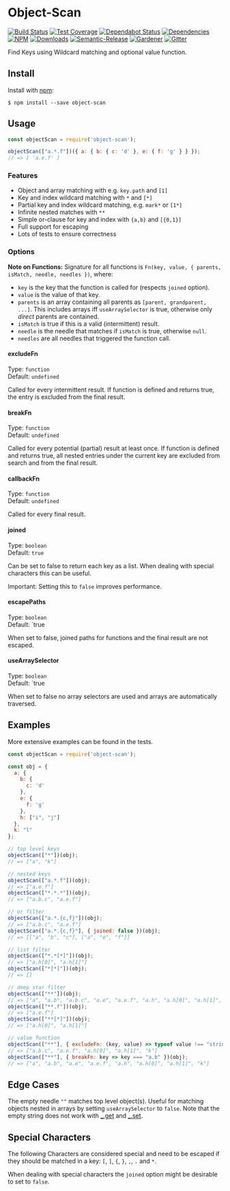 # Object-Scan

[![Build Status](https://circleci.com/gh/blackflux/object-scan.png?style=shield)](https://circleci.com/gh/blackflux/object-scan)
[![Test Coverage](https://img.shields.io/coveralls/blackflux/object-scan/master.svg)](https://coveralls.io/github/blackflux/object-scan?branch=master)
[![Dependabot Status](https://api.dependabot.com/badges/status?host=github&repo=blackflux/object-scan)](https://dependabot.com)
[![Dependencies](https://david-dm.org/blackflux/object-scan/status.svg)](https://david-dm.org/blackflux/object-scan)
[![NPM](https://img.shields.io/npm/v/object-scan.svg)](https://www.npmjs.com/package/object-scan)
[![Downloads](https://img.shields.io/npm/dt/object-scan.svg)](https://www.npmjs.com/package/object-scan)
[![Semantic-Release](https://github.com/blackflux/js-gardener/blob/master/assets/icons/semver.svg)](https://github.com/semantic-release/semantic-release)
[![Gardener](https://github.com/blackflux/js-gardener/blob/master/assets/badge.svg)](https://github.com/blackflux/js-gardener)
[![Gitter](https://github.com/blackflux/js-gardener/blob/master/assets/icons/gitter.svg)](https://gitter.im/blackflux/object-scan)

Find Keys using Wildcard matching and optional value function.

## Install

Install with [npm](https://www.npmjs.com/):

    $ npm install --save object-scan

## Usage

<!-- eslint-disable-next-line import/no-unresolved, import/no-extraneous-dependencies -->
```js
const objectScan = require('object-scan');

objectScan(["a.*.f"])({ a: { b: { c: 'd' }, e: { f: 'g' } } });
// => [ 'a.e.f' ]
```

### Features

- Object and array matching with e.g. `key.path` and `[1]`
- Key and index wildcard matching with `*` and `[*]`
- Partial key and index wildcard matching, e.g. `mark*` or `[1*]`
- Infinite nested matches with `**`
- Simple or-clause for key and index with `{a,b}` and `[{0,1}]`
- Full support for escaping
- Lots of tests to ensure correctness

### Options

**Note on Functions:**
Signature for all functions is `Fn(key, value, { parents, isMatch, needle, needles })`, where:
- `key` is the key that the function is called for (respects `joined` option).
- `value` is the value of that key.
- `parents` is an array containing all parents as `[parent, grandparent, ...]`. This includes arrays iff `useArraySelector` is true, otherwise only _direct_ parents are contained.
- `isMatch` is true if this is a valid (intermittent) result.
- `needle` is the needle that matches if `isMatch` is true, otherwise `null`.
- `needles` are all needles that triggered the function call.

#### excludeFn

Type: `function`<br>
Default: `undefined`

Called for every intermittent result. 
If function is defined and returns true, the entry is excluded from the final result. 

#### breakFn

Type: `function`<br>
Default: `undefined`

Called for every potential (partial) result at least once.
If function is defined and returns true, all nested entries under the current key are excluded from search and from the final result.

#### callbackFn

Type: `function`<br>
Default: `undefined`

Called for every final result.

#### joined

Type: `boolean`<br>
Default: `true`

Can be set to false to return each key as a list. When dealing with special characters this can be useful.

Important: Setting this to `false` improves performance.

#### escapePaths

Type: `boolean`<br>
Default: `true

When set to false, joined paths for functions and the final result are not escaped.

#### useArraySelector

Type: `boolean`<br>
Default: `true

When set to false no array selectors are used and arrays are automatically traversed.

## Examples

More extensive examples can be found in the tests.

<!-- eslint-disable-next-line import/no-unresolved, import/no-extraneous-dependencies -->
```js
const objectScan = require('object-scan');

const obj = {
  a: {
    b: {
      c: 'd'
    },
    e: {
      f: 'g'
    },
    h: ["i", "j"]
  },
  k: "l"
};

// top level keys
objectScan(["*"])(obj);
// => ["a", "k"]

// nested keys
objectScan(["a.*.f"])(obj);
// => ["a.e.f"]
objectScan(["*.*.*"])(obj);
// => ["a.b.c", "a.e.f"]

// or filter
objectScan(["a.*.{c,f}"])(obj);
// => ["a.b.c", "a.e.f"]
objectScan(["a.*.{c,f}"], { joined: false })(obj);
// => [["a", "b", "c"], ["a", "e", "f"]]

// list filter
objectScan(["*.*[*]"])(obj);
// => ["a.h[0]", "a.h[1]"]
objectScan(["*[*]"])(obj);
// => []

// deep star filter
objectScan(["**"])(obj);
// => ["a", "a.b", "a.b.c", "a.e", "a.e.f", "a.h", "a.h[0]", "a.h[1]", "k"]
objectScan(["**.f"])(obj);
// => ["a.e.f"]
objectScan(["**[*]"])(obj);
// => ["a.h[0]", "a.h[1]"]

// value function
objectScan(["**"], { excludeFn: (key, value) => typeof value !== "string" })(obj);
// => ["a.b.c", "a.e.f", "a.h[0]", "a.h[1]", "k"]
objectScan(["**"], { breakFn: key => key === "a.b" })(obj);
// => ["a", "a.b", "a.e", "a.e.f", "a.h", "a.h[0]", "a.h[1]", "k"]
```

## Edge Cases

The empty needle `""` matches top level object(s). Useful for matching objects nested in arrays by setting `useArraySelector` to `false`. Note that the empty string does not work with [_.get](https://lodash.com/docs/#get) and [_.set](https://lodash.com/docs/#set).

## Special Characters

The following Characters are considered special and need to 
be escaped if they should be matched in a key: `[`, `]`, `{`, `}`, `,`, `.` and `*`. 

When dealing with special characters the `joined` option might be desirable to set to `false`.
